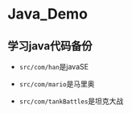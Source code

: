 # Java_Demo
## 学习java代码备份

- `src/com/han`是javaSE

- `src/com/mario`是马里奥

- `src/com/tankBattles`是坦克大战

